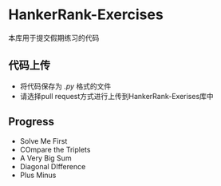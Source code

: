 # HankerRank-Exercises
本库用于提交假期练习的代码
## 代码上传
- 将代码保存为 *.py* 格式的文件
- 请选择pull request方式进行上传到HankerRank-Exerises库中
## Progress
- Solve Me First
- COmpare the Triplets
- A Very Big Sum
- Diagonal DIfference
- Plus Minus
 
